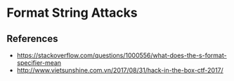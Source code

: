 # Format String Attacks

## References

* https://stackoverflow.com/questions/1000556/what-does-the-s-format-specifier-mean
* http://www.vietsunshine.com.vn/2017/08/31/hack-in-the-box-ctf-2017/
